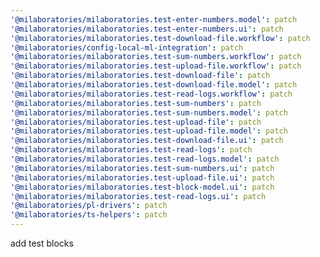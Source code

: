 ```yaml
---
'@milaboratories/milaboratories.test-enter-numbers.model': patch
'@milaboratories/milaboratories.test-enter-numbers.ui': patch
'@milaboratories/milaboratories.test-download-file.workflow': patch
'@milaboratories/config-local-ml-integration': patch
'@milaboratories/milaboratories.test-sum-numbers.workflow': patch
'@milaboratories/milaboratories.test-upload-file.workflow': patch
'@milaboratories/milaboratories.test-download-file': patch
'@milaboratories/milaboratories.test-download-file.model': patch
'@milaboratories/milaboratories.test-read-logs.workflow': patch
'@milaboratories/milaboratories.test-sum-numbers': patch
'@milaboratories/milaboratories.test-sum-numbers.model': patch
'@milaboratories/milaboratories.test-upload-file': patch
'@milaboratories/milaboratories.test-upload-file.model': patch
'@milaboratories/milaboratories.test-download-file.ui': patch
'@milaboratories/milaboratories.test-read-logs': patch
'@milaboratories/milaboratories.test-read-logs.model': patch
'@milaboratories/milaboratories.test-sum-numbers.ui': patch
'@milaboratories/milaboratories.test-upload-file.ui': patch
'@milaboratories/milaboratories.test-block-model.ui': patch
'@milaboratories/milaboratories.test-read-logs.ui': patch
'@milaboratories/pl-drivers': patch
'@milaboratories/ts-helpers': patch
---
```


add test blocks
